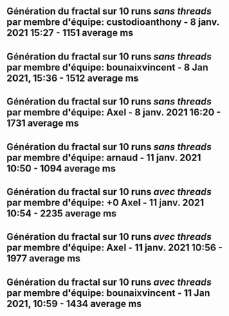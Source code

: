 Génération du fractal sur 10 runs *sans threads* par membre d'équipe: 
custodioanthony - 8 janv. 2021 15:27 - 1151 average ms
-------------------------------------------------------------------------
Génération du fractal sur 10 runs *sans threads* par membre d'équipe: 
bounaixvincent - 8 Jan 2021, 15:36 - 1512 average ms
-------------------------------------------------------------------------
Génération du fractal sur 10 runs *sans threads* par membre d'équipe: 
Axel - 8 janv. 2021 16:20 - 1731 average ms
-------------------------------------------------------------------------
Génération du fractal sur 10 runs *sans threads* par membre d'équipe: 
arnaud - 11 janv. 2021 10:50 - 1094 average ms
-------------------------------------------------------------------------
Génération du fractal sur 10 runs *avec threads* par membre d'équipe:  +0
Axel - 11 janv. 2021 10:54 - 2235 average ms
-------------------------------------------------------------------------
Génération du fractal sur 10 runs *avec threads* par membre d'équipe: 
Axel - 11 janv. 2021 10:56 - 1977 average ms
-------------------------------------------------------------------------
Génération du fractal sur 10 runs *avec threads* par membre d'équipe: 
bounaixvincent - 11 Jan 2021, 10:59 - 1434 average ms
-------------------------------------------------------------------------
